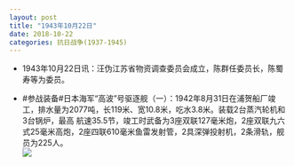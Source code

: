 ```yaml
---
layout: post
title: "1943年10月22日"
date: 2018-10-22
categories: 抗日战争(1937-1945)
---
```


<meta name="referrer" content="no-referrer" />

- 1943年10月22日讯：汪伪江苏省物资调查委员会成立，陈群任委员长，陈蜀寿等为委员。 

- #参战装备#日本海军“高波”号驱逐舰（一）：1942年8月31日在浦贺船厂竣工，排水量为2077吨，长119米、宽10.8米，吃水3.8米。装载2台蒸汽轮机和3台锅炉，最高 航速35.5节，竣工时武备为3座双联127毫米炮，2座双联九六式25毫米高炮，2座四联610毫米鱼雷发射管，2具深弹投射机，2条滑轨，舰员为225人。 <br/><img src="https://wx2.sinaimg.cn/large/aca367d8ly1fwgrry9dtbj20xc0qetjt.jpg" />

